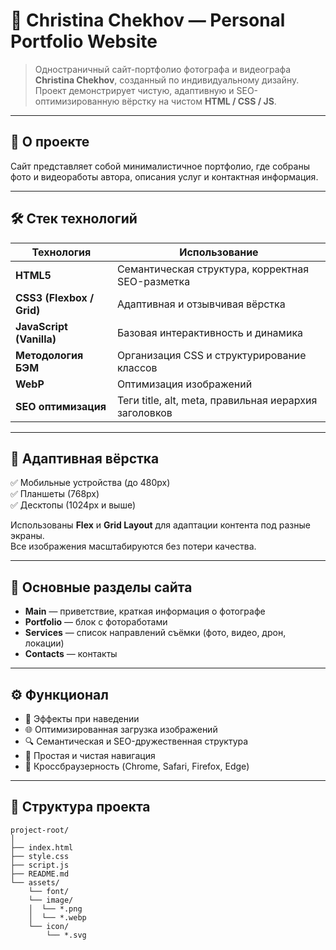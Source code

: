 # 🌿 Christina Chekhov — Personal Portfolio Website

> Одностраничный сайт-портфолио фотографа и видеографа **Christina Chekhov**, созданный по индивидуальному дизайну.  
> Проект демонстрирует чистую, адаптивную и SEO-оптимизированную вёрстку на чистом **HTML / CSS / JS**.

---

## 🧠 О проекте

Сайт представляет собой минималистичное портфолио, где собраны фото и видеоработы автора, описания услуг и контактная информация.  

---

## 🛠️ Стек технологий

| Технология | Использование |
|-------------|----------------|
| **HTML5** | Семантическая структура, корректная SEO-разметка |
| **CSS3 (Flexbox / Grid)** | Адаптивная и отзывчивая вёрстка |
| **JavaScript (Vanilla)** | Базовая интерактивность и динамика |
| **Методология БЭМ** | Организация CSS и структурирование классов |
| **WebP** | Оптимизация изображений |
| **SEO оптимизация** | Теги title, alt, meta, правильная иерархия заголовков |

---

## 📱 Адаптивная вёрстка

✅ Мобильные устройства (до 480px)  
✅ Планшеты (768px)  
✅ Десктопы (1024px и выше)

Использованы **Flex** и **Grid Layout** для адаптации контента под разные экраны.  
Все изображения масштабируются без потери качества.

---

## 🧩 Основные разделы сайта

- **Main** — приветствие, краткая информация о фотографе  
- **Portfolio** — блок с фотоработами  
- **Services** — список направлений съёмки (фото, видео, дрон, локации)  
- **Contacts** — контакты 

---

## ⚙️ Функционал

- 🎨 Эффекты при наведении  
- 🌐 Оптимизированная загрузка изображений  
- 🔍 Семантическая и SEO-дружественная структура  
- 📸 Простая и чистая навигация  
- 💨 Кроссбраузерность (Chrome, Safari, Firefox, Edge)

---

## 📂 Структура проекта

```
project-root/
│
├── index.html
├── style.css
├── script.js
├── README.md
└── assets/
    └── font/
    └── image/
    │  └── *.png
    │  └── *.webp
    └── icon/
        └── *.svg
```